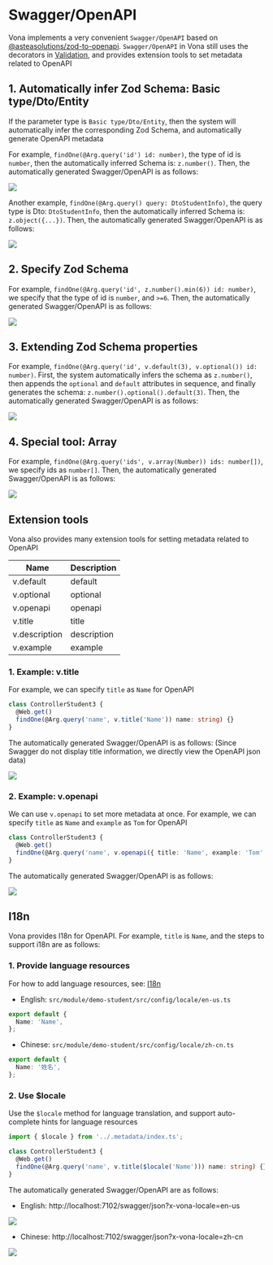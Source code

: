 # Swagger/OpenAPI

Vona implements a very convenient `Swagger/OpenAPI` based on [@asteasolutions/zod-to-openapi](https://github.com/asteasolutions/zod-to-openapi). `Swagger/OpenAPI` in Vona still uses the decorators in [Validation](../validation/introduction.md), and provides extension tools to set metadata related to OpenAPI

## 1. Automatically infer Zod Schema: Basic type/Dto/Entity

If the parameter type is `Basic type/Dto/Entity`, then the system will automatically infer the corresponding Zod Schema, and automatically generate OpenAPI metadata

For example, `findOne(@Arg.query('id') id: number)`, the type of id is `number`, then the automatically inferred Schema is: `z.number()`. Then, the automatically generated Swagger/OpenAPI is as follows:

![](../../../assets/img/openapi/openapi-1.png)

Another example, `findOne(@Arg.query() query: DtoStudentInfo)`, the query type is Dto: `DtoStudentInfo`, then the automatically inferred Schema is: `z.object({...})`. Then, the automatically generated Swagger/OpenAPI is as follows:

![](../../../assets/img/openapi/openapi-2.png)

## 2. Specify Zod Schema

For example, `findOne(@Arg.query('id', z.number().min(6)) id: number)`, we specify that the type of id is `number`, and `>=6`. Then, the automatically generated Swagger/OpenAPI is as follows:

![](../../../assets/img/openapi/openapi-3.png)

## 3. Extending Zod Schema properties

For example, `findOne(@Arg.query('id', v.default(3), v.optional()) id: number)`. First, the system automatically infers the schema as `z.number()`, then appends the `optional` and `default` attributes in sequence, and finally generates the schema: `z.number().optional().default(3)`. Then, the automatically generated Swagger/OpenAPI is as follows:

![](../../../assets/img/openapi/openapi-4.png)

## 4. Special tool: Array

For example, `findOne(@Arg.query('ids', v.array(Number)) ids: number[])`, we specify ids as `number[]`. Then, the automatically generated Swagger/OpenAPI is as follows:

![](../../../assets/img/openapi/openapi-5.png)

## Extension tools

Vona also provides many extension tools for setting metadata related to OpenAPI

|Name|Description|
|--|--|
|v.default|default|
|v.optional|optional|
|v.openapi|openapi|
|v.title|title|
|v.description|description|
|v.example|example|

### 1. Example: v.title

For example, we can specify `title` as `Name` for OpenAPI

``` typescript
class ControllerStudent3 {
  @Web.get()
  findOne(@Arg.query('name', v.title('Name')) name: string) {}
}
```

The automatically generated Swagger/OpenAPI is as follows: (Since Swagger do not display title information, we directly view the OpenAPI json data)

![](../../../assets/img/openapi/openapi-6.png)

### 2. Example: v.openapi

We can use `v.openapi` to set more metadata at once. For example, we can specify `title` as `Name` and `example` as `Tom` for OpenAPI

``` typescript
class ControllerStudent3 {
  @Web.get()
  findOne(@Arg.query('name', v.openapi({ title: 'Name', example: 'Tom' })) name: string) {}
}
```

The automatically generated Swagger/OpenAPI is as follows:

![](../../../assets/img/openapi/openapi-7.png)

## I18n

Vona provides I18n for OpenAPI. For example, `title` is `Name`, and the steps to support i18n ​​are as follows:

### 1. Provide language resources

For how to add language resources, see: [I18n](../../essentials/scope/locale.md)

* English: `src/module/demo-student/src/config/locale/en-us.ts`

``` typescript
export default {
  Name: 'Name',
};
```

* Chinese: `src/module/demo-student/src/config/locale/zh-cn.ts`

``` typescript
export default {
  Name: '姓名',
};
```

### 2. Use $locale

Use the `$locale` method for language translation, and support auto-complete hints for language resources

``` typescript
import { $locale } from '../.metadata/index.ts';

class ControllerStudent3 {
  @Web.get()
  findOne(@Arg.query('name', v.title($locale('Name'))) name: string) {}
}
```

The automatically generated Swagger/OpenAPI are as follows:

* English: http://localhost:7102/swagger/json?x-vona-locale=en-us

![](../../../assets/img/openapi/openapi-8.png)

* Chinese: http://localhost:7102/swagger/json?x-vona-locale=zh-cn

![](../../../assets/img/openapi/openapi-9.png)
